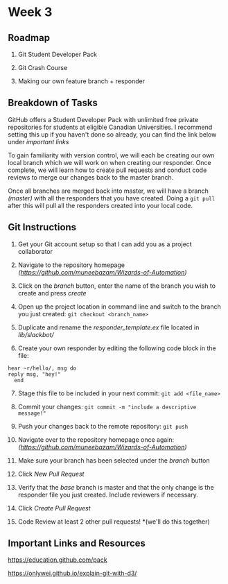 Week 3
======

## Roadmap

1. Git Student Developer Pack

2. Git Crash Course

3. Making our own feature branch + responder

## Breakdown of Tasks

GitHub offers a Student Developer Pack with unlimited free private repositories for students at eligible Canadian Universities. I recommend setting this up if you haven't done so already, you can find the link below under *important links*

To gain familiarity with version control, we will each be creating our own local branch which we will work on when creating our responder. Once complete, we will learn how to create pull requests and conduct code reviews to merge our changes back to the master branch.

Once all branches are merged back into master, we will have a branch *(master)* with all the responders that you have created. Doing a ```git pull``` after this will pull all the responders created into your local code.


## Git Instructions

1. Get your Git account setup so that I can add you as a project collaborator

2. Navigate to the repository homepage *(https://github.com/muneebazam/Wizards-of-Automation)*

3. Click on the *branch* button, enter the name of the branch you wish to create and press *create*

4. Open up the project location in command line and switch to the branch you just created: ```git checkout <branch_name>```

5. Duplicate and rename the *responder_template.ex* file located in *lib/slackbot/*

6. Create your own responder by editing the following code block in the file:

``` 
hear ~r/hello/, msg do
reply msg, "hey!"
  end
```

7. Stage this file to be included in your next commit: ```git add <file_name>```

8. Commit your changes: ```git commit -m "include a descriptive message!"```

9. Push your changes back to the remote repository: ```git push```

10. Navigate over to the repository homepage once again: *(https://github.com/muneebazam/Wizards-of-Automation)*

11. Make sure your branch has been selected under the *branch* button

12. Click *New Pull Request* 

13. Verify that the *base* branch is master and that the only change is the responder file you just created. Include reviewers if necessary. 

14. Click *Create Pull Request*

15. Code Review at least 2 other pull requests! *(we'll do this together)

## Important Links and Resources

https://education.github.com/pack

https://onlywei.github.io/explain-git-with-d3/
